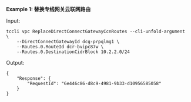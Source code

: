 **Example 1: 替换专线网关云联网路由**



Input: 

```
tccli vpc ReplaceDirectConnectGatewayCcnRoutes --cli-unfold-argument  \
    --DirectConnectGatewayId dcg-prpqlmg1 \
    --Routes.0.RouteId dcr-bvipc87w \
    --Routes.0.DestinationCidrBlock 10.2.2.0/24
```

Output: 
```
{
    "Response": {
        "RequestId": "6e446c86-d8c9-4981-9b33-d10956585058"
    }
}
```


